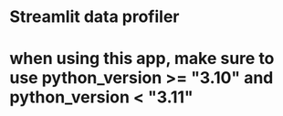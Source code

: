 # Streamlit data profiler
# when using this app, make sure to use python_version >= "3.10" and python_version < "3.11"
